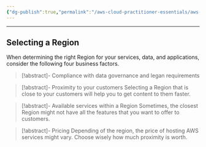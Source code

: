 ```yaml
---
{"dg-publish":true,"permalink":"/aws-cloud-practitioner-essentials/aws-regions/"}
---
```


---
## Selecting a Region
When determining the right Region for your services, data, and applications, consider the following four business factors.

> [!abstract]- Compliance with data governance and legan requirements
>

> [!abstract]- Proximity to your customers
> Selecting a Region that is close to your customers will help you to get content to them faster.

> [!abstract]- Available services within a Region
> Sometimes, the closest Region might not have all the features that you want to offer to customers.

> [!abstract]- Pricing
> Depending of the region, the price of hosting AWS services might vary. Choose wisely how much proximity is worth.